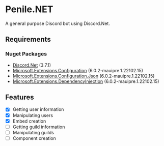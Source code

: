 # Penile.NET
A general purpose Discord bot using Discord.Net.

## Requirements
### Nuget Packages
- [Discord.Net](https://www.nuget.org/packages/Discord.Net/) (3.7.1)
- [Microsoft.Extensions.Configuration](https://www.nuget.org/packages/Microsoft.Extensions.Configuration/) (6.0.2-mauipre.1.22102.15)
- [Microsoft.Extensions.Configuration.Json](https://www.nuget.org/packages/Microsoft.Extensions.Configuration.Json/) (6.0.2-mauipre.1.22102.15) 
- [Microsoft.Extensions.DependencyInjection](https://www.nuget.org/packages/Microsoft.Extensions.DependencyInjection/) (6.0.2-mauipre.1.22102.15)

## Features
- [x] Getting user information
- [x] Manipulating users
- [x] Embed creation
- [ ] Getting guild information
- [ ] Manipulating guilds
- [ ] Component creation